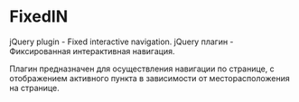 FixedIN
================

jQuery plugin - Fixed interactive navigation.
jQuery плагин - Фиксированная интерактивная навигация.


Плагин предназначен для осуществления навигации по странице, с отображением активного пункта в зависимости от месторасположения на странице.
